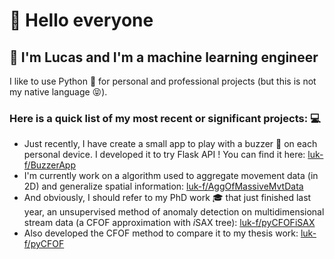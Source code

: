 # 👋 Hello everyone 

## 💬 I'm Lucas and I'm a machine learning engineer 

I like to use Python 🐍 for personal and professional projects (but this is not my native language 😝).

###  Here is a quick list of my most recent or significant projects: 💻

- Just recently, I have create a small app to play with a buzzer 🚨 on each personal device. I developed it to try Flask API !
    You can find it here: [luk-f/BuzzerApp](https://github.com/luk-f/BuzzerApp)
- I'm currently work on a algorithm used to aggregate movement data (in 2D) and generalize spatial information: 
[luk-f/AggOfMassiveMvtData](https://github.com/luk-f/AggOfMassiveMvtData)
- And obviously, I should refer to my PhD work 🎓 that just finished last year, 
an unsupervised method of anomaly detection on multidimensional stream data (a CFOF approximation with *i*SAX tree):
[luk-f/pyCFOFiSAX](https://github.com/luk-f/pyCFOFiSAX)
- Also developed the CFOF method to compare it to my thesis work: [luk-f/pyCFOF](https://github.com/luk-f/pyCFOF)
